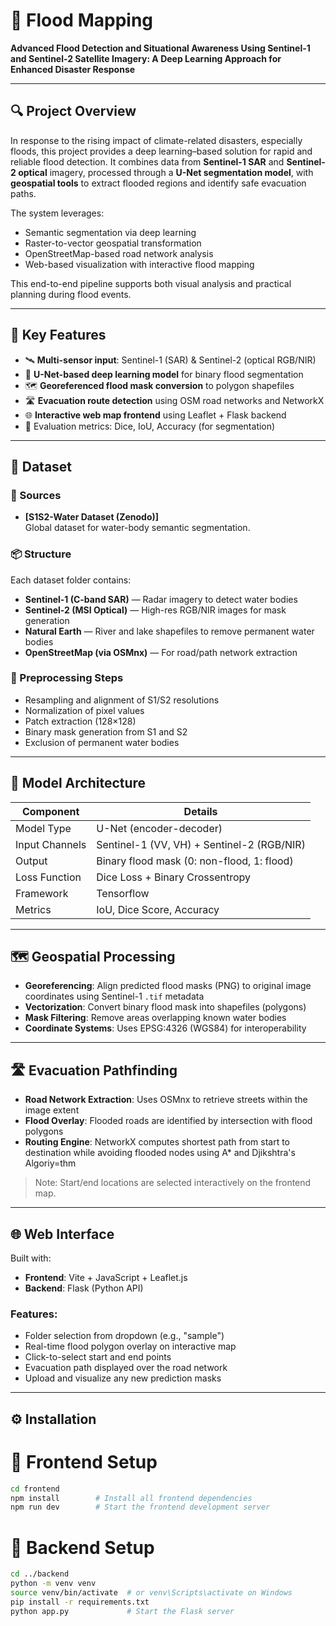 # 🌊 Flood Mapping  
**Advanced Flood Detection and  Situational Awareness Using Sentinel-1 and Sentinel-2 Satellite Imagery:  A Deep Learning Approach for Enhanced Disaster Response**  


---

## 🔍 Project Overview

In response to the rising impact of climate-related disasters, especially floods, this project provides a deep learning–based solution for rapid and reliable flood detection. It combines data from **Sentinel-1 SAR** and **Sentinel-2 optical** imagery, processed through a **U-Net segmentation model**, with **geospatial tools** to extract flooded regions and identify safe evacuation paths.

The system leverages:
- Semantic segmentation via deep learning  
- Raster-to-vector geospatial transformation  
- OpenStreetMap-based road network analysis  
- Web-based visualization with interactive flood mapping  

This end-to-end pipeline supports both visual analysis and practical planning during flood events.

---

## 📌 Key Features

- 🛰️ **Multi-sensor input**: Sentinel-1 (SAR) & Sentinel-2 (optical RGB/NIR)  
- 🧠 **U-Net-based deep learning model** for binary flood segmentation  
- 🗺️ **Georeferenced flood mask conversion** to polygon shapefiles  
- 🛣️ **Evacuation route detection** using OSM road networks and NetworkX  
- 🌐 **Interactive web map frontend** using Leaflet + Flask backend  
- 🧪 Evaluation metrics: Dice, IoU, Accuracy (for segmentation)  

---

## 📁 Dataset

### 🔹 Sources

- **[S1S2-Water Dataset (Zenodo)]**  
  Global dataset for water-body semantic segmentation.

### 📦 Structure

Each dataset folder contains:

- **Sentinel-1 (C-band SAR)** — Radar imagery to detect water bodies  
- **Sentinel-2 (MSI Optical)** — High-res RGB/NIR images for mask generation  
- **Natural Earth** — River and lake shapefiles to remove permanent water bodies  
- **OpenStreetMap (via OSMnx)** — For road/path network extraction  

### 🔧 Preprocessing Steps

- Resampling and alignment of S1/S2 resolutions  
- Normalization of pixel values  
- Patch extraction (128×128)  
- Binary mask generation from S1 and S2
- Exclusion of permanent water bodies  

---

## 🧠 Model Architecture

| Component        | Details                              |
|------------------|--------------------------------------|
| Model Type       | U-Net (encoder-decoder)              |
| Input Channels   | Sentinel-1 (VV, VH) + Sentinel-2 (RGB/NIR) |
| Output           | Binary flood mask (0: non-flood, 1: flood) |
| Loss Function    | Dice Loss + Binary Crossentropy      |
| Framework        | Tensorflow                            |
| Metrics          | IoU, Dice Score, Accuracy            |

---

## 🗺️ Geospatial Processing

- **Georeferencing**: Align predicted flood masks (PNG) to original image coordinates using Sentinel-1 `.tif` metadata  
- **Vectorization**: Convert binary flood mask into shapefiles (polygons)  
- **Mask Filtering**: Remove areas overlapping known water bodies  
- **Coordinate Systems**: Uses EPSG:4326 (WGS84) for interoperability  

---

## 🛣️ Evacuation Pathfinding

- **Road Network Extraction**: Uses OSMnx to retrieve streets within the image extent  
- **Flood Overlay**: Flooded roads are identified by intersection with flood polygons  
- **Routing Engine**: NetworkX computes shortest path from start to destination while avoiding flooded nodes using A* and Djikshtra's Algoriy=thm  

> Note: Start/end locations are selected interactively on the frontend map.

---

## 🌐 Web Interface

Built with:
- **Frontend**: Vite + JavaScript + Leaflet.js  
- **Backend**: Flask (Python API)  

### Features:
- Folder selection from dropdown (e.g., "sample")  
- Real-time flood polygon overlay on interactive map  
- Click-to-select start and end points  
- Evacuation path displayed over the road network  
- Upload and visualize any new prediction masks  

---

## ⚙️ Installation

# 🔧 Frontend Setup
```bash
cd frontend
npm install        # Install all frontend dependencies
npm run dev        # Start the frontend development server
```
# 🔧 Backend Setup
```bash
cd ../backend
python -m venv venv
source venv/bin/activate  # or venv\Scripts\activate on Windows
pip install -r requirements.txt
python app.py             # Start the Flask server


